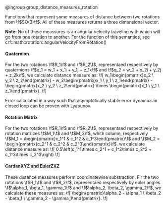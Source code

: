 @ingroup group_distance_measures_rotation

Functions that represent some measures of distance between two rotations from \f$SO(3)\f$.
All of these measures returns a three dimensional vector.


**Note:** No of these meassures is an angular velocity traveling with which will go from
one rotation to another. For the function of this semantics, see
crf::math::rotation::angularVelocityFromRotation()

#### Quaternion

For the two rotations \f$R_1\f$ and \f$R_2\f$, representaed respectively by quaternions
\f$q_1 = w_1 + x_1i + y_1j + z_1k\f$ and \f$q_2 = w_2 + x_2i + y_2j + z_2k\f$,
we calculate distance measure as:
\f[
w_1\begin{pmatrix}x_2 \\ y_2 \\ z_2\end{pmatrix} -
w_2\begin{pmatrix}x_1 \\ y_1 \\ z_1\end{pmatrix} -
\begin{pmatrix}x_2 \\ y_2 \\ z_2\end{pmatrix} \times
\begin{pmatrix}x_1 \\ y_1 \\ z_1\end{pmatrix}.
\f]

Error calculated in a way such that asymptotically stable error dynamics in closed loop
can be proven with Lyapunov.

#### Rotation Matrix

For the two rotations \f$R_1\f$ and \f$R_2\f$, representaed respectively by rotation matrices
\f$M_1\f$ and \f$M_2\f$, whith column, respectively
\f$M_1 = \begin{pmatrix}c_1^1 & c_1^2 & c_1^3\end{pmatrix}\f$ and
\f$M_2 = \begin{pmatrix}c_2^1 & c_2^2 & c_2^3\end{pmatrix}\f$.
we calculate distance measure as:
\f[
0.5\left(c_1^1\times c_2^1 + c_1^2\times c_2^2 + c_1^3\times c_2^3\right)
\f]

#### CardanXYZ and EulerZXZ

These distance measures perform coordinatewise substraction.
Fir the two rotations \f$R_1\f$ and \f$R_2\f$, representaed respectively by euler angles
\f$\alpha_1, \beta_1, \gamma_1\f$ and \f$\alpha_2, \beta_2, \gamma_2\f$,
we calculate these measures as:
\f[
\begin{pmatrix}\alpha_2 - \alpha_1 \\ \beta_2 - \beta_1 \\ \gamma_2 - \gamma_1\end{pmatrix}.
\f]
